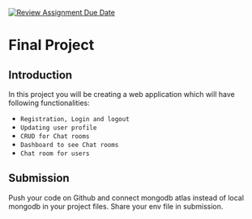 [![Review Assignment Due Date](https://classroom.github.com/assets/deadline-readme-button-24ddc0f5d75046c5622901739e7c5dd533143b0c8e959d652212380cedb1ea36.svg)](https://classroom.github.com/a/NzCDi5kY)
# Final Project

## Introduction

In this project you will be creating a web application which will have following functionalities:

- `Registration, Login and logout`
- `Updating user profile`
- `CRUD for Chat rooms`
- `Dashboard to see Chat rooms`
- `Chat room for users`

## Submission

Push your code on Github and connect mongodb atlas instead of local mongodb in your project files. Share your env file in submission.
